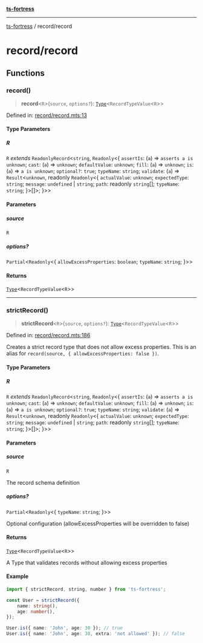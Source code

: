 [**ts-fortress**](../README.md)

---

[ts-fortress](../README.md) / record/record

# record/record

## Functions

### record()

> **record**\<`R`\>(`source`, `options?`): [`Type`](../type.md#type)\<`RecordTypeValue`\<`R`\>\>

Defined in: [record/record.mts:13](https://github.com/noshiro-pf/ts-fortress/blob/main/src/record/record.mts#L13)

#### Type Parameters

##### R

`R` _extends_ `ReadonlyRecord`\<`string`, `Readonly`\<\{ `assertIs`: (`a`) => `asserts a is unknown`; `cast`: (`a`) => `unknown`; `defaultValue`: `unknown`; `fill`: (`a`) => `unknown`; `is`: (`a`) => `a is unknown`; `optional?`: `true`; `typeName`: `string`; `validate`: (`a`) => `Result`\<`unknown`, readonly `Readonly`\<\{ `actualValue`: `unknown`; `expectedType`: `string`; `message`: `undefined` \| `string`; `path`: readonly `string`[]; `typeName`: `string`; \}\>[]\>; \}\>\>

#### Parameters

##### source

`R`

##### options?

`Partial`\<`Readonly`\<\{ `allowExcessProperties`: `boolean`; `typeName`: `string`; \}\>\>

#### Returns

[`Type`](../type.md#type)\<`RecordTypeValue`\<`R`\>\>

---

### strictRecord()

> **strictRecord**\<`R`\>(`source`, `options?`): [`Type`](../type.md#type)\<`RecordTypeValue`\<`R`\>\>

Defined in: [record/record.mts:186](https://github.com/noshiro-pf/ts-fortress/blob/main/src/record/record.mts#L186)

Creates a strict record type that does not allow excess properties.
This is an alias for `record(source, { allowExcessProperties: false })`.

#### Type Parameters

##### R

`R` _extends_ `ReadonlyRecord`\<`string`, `Readonly`\<\{ `assertIs`: (`a`) => `asserts a is unknown`; `cast`: (`a`) => `unknown`; `defaultValue`: `unknown`; `fill`: (`a`) => `unknown`; `is`: (`a`) => `a is unknown`; `optional?`: `true`; `typeName`: `string`; `validate`: (`a`) => `Result`\<`unknown`, readonly `Readonly`\<\{ `actualValue`: `unknown`; `expectedType`: `string`; `message`: `undefined` \| `string`; `path`: readonly `string`[]; `typeName`: `string`; \}\>[]\>; \}\>\>

#### Parameters

##### source

`R`

The record schema definition

##### options?

`Partial`\<`Readonly`\<\{ `typeName`: `string`; \}\>\>

Optional configuration (allowExcessProperties will be overridden to false)

#### Returns

[`Type`](../type.md#type)\<`RecordTypeValue`\<`R`\>\>

A Type that validates records without allowing excess properties

#### Example

```typescript
import { strictRecord, string, number } from 'ts-fortress';

const User = strictRecord({
    name: string(),
    age: number(),
});

User.is({ name: 'John', age: 30 }); // true
User.is({ name: 'John', age: 30, extra: 'not allowed' }); // false
```

